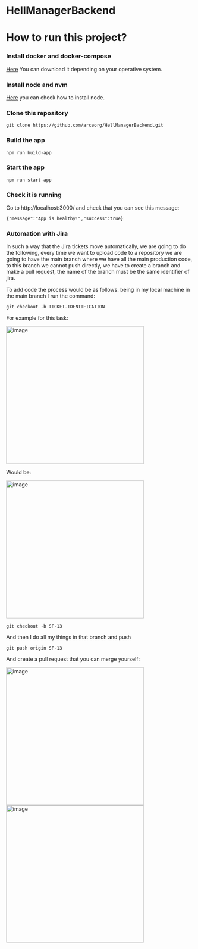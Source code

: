 # HellManagerBackend
# How to run this project?

### Install docker and docker-compose ###
[Here](https://docs.docker.com/compose/install/) You can download it depending on your operative system.
### Install node and nvm ###

[Here](https://docs.npmjs.com/downloading-and-installing-node-js-and-npm) you can check how to install node.

### Clone this repository ###

    git clone https://github.com/arceorg/HellManagerBackend.git

### Build the app ###

    npm run build-app

### Start the app ###

    npm run start-app

### Check it is running ###

Go to http://localhost:3000/ and check that you can see this message:

    {"message":"App is healthy!","success":true}

### Automation with Jira ###
In such a way that the Jira tickets move automatically, we are going to do the following, every time we want to upload code to a repository we are going to have the main branch where we have all the main production code, to this branch we cannot push directly, we have to create a branch and make a pull request, the name of the branch must be the same identifier of jira.

To add code the process would be as follows. being in my local machine in the main branch I run the command:

    git checkout -b TICKET-IDENTIFICATION

For example for this task:


   <img width="370" alt="image" src="https://github.com/arceorg/HellManagerBackend/assets/49419461/f0d7d8a9-c7f9-4017-962f-5b5c0208831d">

Would be:


  <img width="370" alt="image" src="https://github.com/arceorg/HellManagerBackend/assets/49419461/d3c77dc7-71f9-4a4b-8a63-765a2dfa6870">


    git checkout -b SF-13

And then I do all my things in that branch and push

    git push origin SF-13

And create a pull request that you can merge yourself:


   <img width="370" alt="image" src="https://github.com/arceorg/HellManagerBackend/assets/49419461/46db0492-54fb-470c-b18a-b7f9984a7e33">
   
   <img width="370" alt="image" src="https://github.com/arceorg/HellManagerBackend/assets/49419461/38b23263-d6d3-4b04-88f3-da69b3f030dc">


